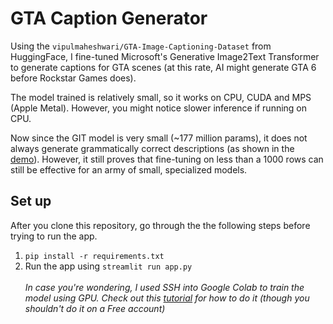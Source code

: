 # GTA Caption Generator

Using the `vipulmaheshwari/GTA-Image-Captioning-Dataset` from HuggingFace, I fine-tuned Microsoft's Generative Image2Text Transformer to generate captions for GTA scenes (at this rate, AI might generate GTA 6 before Rockstar Games does).

The model trained is relatively small, so it works on CPU, CUDA and MPS (Apple Metal). However, you might notice slower inference if running on CPU.

Now since the GIT model is very small (~177 million params), it does not always generate grammatically correct descriptions (as shown in the [demo](https://youtu.be/cVZJFDZnYcE)). However, it still proves that fine-tuning on less than a 1000 rows can still be effective for an army of small, specialized models.

## Set up

After you clone this repository, go through the the following steps before trying to run the app.

1. `pip install -r requirements.txt`
2. Run the app using `streamlit run app.py`
<br><br>
<i>In case you're wondering, I used SSH into Google Colab to train the model using GPU. Check out this [tutorial](https://www.youtube.com/watch?v=wvDFNQNgqS8) for how to do it (though you shouldn't do it on a Free account)</i>
